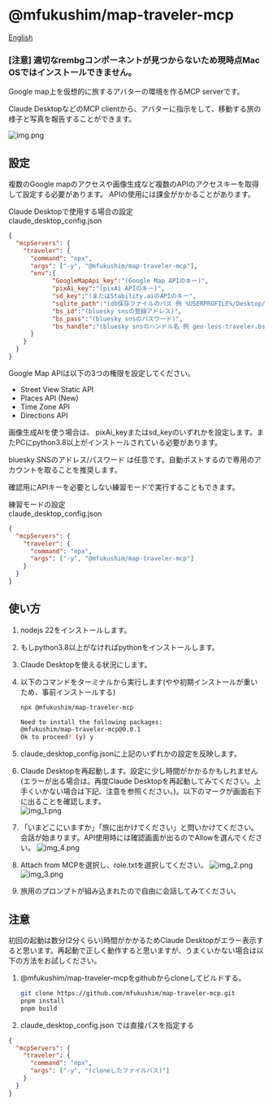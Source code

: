 # @mfukushim/map-traveler-mcp

[English](./README.md)

### [注意] 適切なrembgコンポーネントが見つからないため現時点Mac OSではインストールできません。

Google map上を仮想的に旅するアバターの環境を作るMCP serverです。

Claude DesktopなどのMCP clientから、アバターに指示をして、移動する旅の様子と写真を報告することができます。

![img.png](img.png)

## 設定

複数のGoogle mapのアクセスや画像生成など複数のAPIのアクセスキーを取得して設定する必要があります。
APIの使用には課金がかかることがあります。

Claude Desktopで使用する場合の設定  
claude_desktop_config.json
```json
{
  "mcpServers": {
    "traveler": {
      "command": "npx",
      "args": ["-y", "@mfukushim/map-traveler-mcp"],
      "env":{
      	  	"GoogleMapApi_key":"(Google Map APIのキー)",
            "pixAi_key":"(pixAi APIのキー)",
			"sd_key":"(またはStability.aiのAPIのキー",
			"sqlite_path":"(db保存ファイルのパス 例 %USERPROFILE%/Desktop/traveler.sqlite など)",
			"bs_id":"(bluesky snsの登録アドレス)",
			"bs_pass":"(bluesky snsのパスワード)",
			"bs_handle":"(bluesky snsのハンドル名 例 geo-less-traveler.bsky.social など)"
      }
    }
  }
}
```
Google Map APIは以下の3つの権限を設定してください。  
- Street View Static API
- Places API (New)
- Time Zone API
- Directions API


画像生成AIを使う場合は、 pixAi_keyまたはsd_keyのいずれかを設定します。またPCにpython3.8以上がインストールされている必要があります。 

bluesky SNSのアドレス/パスワード は任意です。自動ポストするので専用のアカウントを取ることを推奨します。  

確認用にAPIキーを必要としない練習モードで実行することもできます。

練習モードの設定  
claude_desktop_config.json
```json
{
  "mcpServers": {
    "traveler": {
      "command": "npx",
      "args": ["-y", "@mfukushim/map-traveler-mcp"]
    }
  }
}
```

## 使い方

1. nodejs 22をインストールします。
2. もしpython3.8以上がなければpythonをインストールします。
3. Claude Desktopを使える状況にします。
4. 以下のコマンドをターミナルから実行します(やや初期インストールが重いため、事前インストールする)
   ```bash
   npx @mfukushim/map-traveler-mcp
   
   Need to install the following packages:
   @mfukushim/map-traveler-mcp@0.0.1
   Ok to proceed? (y) y
   ```
   
5. claude_desktop_config.jsonに上記のいずれかの設定を反映します。
6. Claude Desktopを再起動します。設定に少し時間がかかるかもしれません(エラーが出る場合は。再度Claude Desktopを再起動してみてください。上手くいかない場合は下記、注意を参照ください。)。以下のマークが画面右下に出ることを確認します。  
![img_1.png](img_1.png)
7. 「いまどこにいますか」「旅に出かけてください」と問いかけてください。会話が始まります。API使用時には確認画面が出るのでAllowを選んでください。
![img_4.png](img_4.png)
8. Attach from MCPを選択し、role.txtを選択してください。
![img_2.png](img_2.png)
![img_3.png](img_3.png)
9. 旅用のプロンプトが組み込まれたので自由に会話してみてください。

## 注意

初回の起動は数分(2分くらい)時間がかかるためClaude Desktopがエラー表示すると思います。再起動で正しく動作すると思いますが、うまくいかない場合は以下の方法をお試しください。

1. @mfukushim/map-traveler-mcpをgithubからcloneしてビルドする。  
    ```bash
    git clone https://github.com/mfukushim/map-traveler-mcp.git
    pnpm install
    pnpm build
    ```
2. claude_desktop_config.json では直接パスを指定する
```json
{
  "mcpServers": {
    "traveler": {
      "command": "npx",
      "args": ["-y", "(cloneしたファイルパス)"]
    }
  }
}

```
